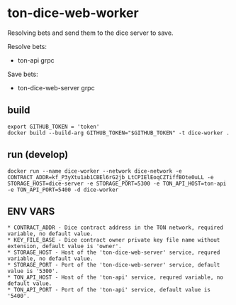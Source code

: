 # ton-dice-web-worker
Resolving bets and send them to the dice server to save.

Resolve bets:
 - ton-api grpc 

 Save bets:
 - ton-dice-web-server grpc


## build 
```
export GITHUB_TOKEN = 'token'
docker build --build-arg GITHUB_TOKEN="$GITHUB_TOKEN" -t dice-worker .
```

## run (develop)
```docker run --name dice-worker --network dice-network -e CONTRACT_ADDR=kf_P3yXtu1ab1CBEl6rG2jb_LtCPIElEoqCZTiffBOte0uLL -e STORAGE_HOST=dice-server -e STORAGE_PORT=5300 -e TON_API_HOST=ton-api -e TON_API_PORT=5400 -d dice-worker```
 
## ENV VARS
    * CONTRACT_ADDR - Dice contract address in the TON network, required variable, no default value.
    * KEY_FILE_BASE - Dice contract owner private key file name without extension, default value is 'owner'.
    * STORAGE_HOST - Host of the 'ton-dice-web-server' service, requred variable, no default value.
    * STORAGE_PORT - Port of the 'ton-dice-web-server' service, default value is '5300'.
    * TON_API_HOST - Host of the 'ton-api' service, requred variable, no default value.
    * TON_API_PORT - Port of the 'ton-api' service, default value is '5400'.
